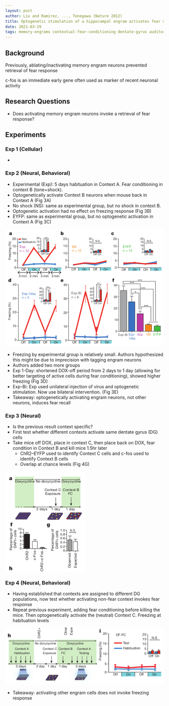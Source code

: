 ```yaml
---
layout: post
author: Liu and Ramirez, ..., Tonegawa (Nature 2012)
title: Optogenetic stimulation of a hippocampal engram activates fear memory recall
date: 2021-03-29
tags: memory-engrams contextual-fear-conditioning dentate-gyrus auditory-fear-conditioning
---
```


## Background

Previously, ablating/inactivating memory engram neurons prevented
retrieval of fear response

c-fos is an immediate early gene often used as marker of recent neuronal
  activity

## Research Questions

- Does activating memory engram neurons invoke a retrieval of fear response?

## Experiments

### Exp 1 (Cellular)

- 

### Exp 2 (Neural, Behavioral)

- Experimental (Exp): 5 days habituation in Context A. Fear conditioning in context B (tone+shock).
- Optogenetically activate Context B neurons when mouse back in Context A (Fig 3A)
- No shock (NS): same as experimental group, but no shock in context B.
- Optogenetic activation had no effect on freezing response (Fig 3B)
- EYFP: same as experimental group, but no optogenetic activation in Context A (Fig 3C)

![3ABCDEF](liu_nature_2012_optogenetic_stimulation/3ABCDEF.png)

- Freezing by experimental group is relatively small. Authors hypothesized this might
be due to imprecision with tagging engram neurons
- Authors added two more groups
- Exp 1-Day: shortened DOX-off period from 2 days to 1 day (allowing for better
  targeting of active cells during fear conditioning), showed higher freezing (Fig 3D)
- Exp-Bi: Exp used unilateral injection of virus and optogenetic stimulation. Now use bilateral
 intervention. (Fig 3E)
- Takeaway: optogenetically activating engram neurons, not other neurons, induces fear recall


### Exp 3 (Neural)
- Is the previous result context specific?
- First test whether different contexts activate same dentate gyrus (DG) cells
- Take mice off DOX, place in context C, then place back on DOX, fear condition in Context B
and kill mice 1.5hr later
  - ChR2–EYFP used to identify Context C cells and c-fos used to identify Context B cells
  - Overlap at chance levels (Fig 4G)

![](liu_nature_2012_optogenetic_stimulation/4AFG.png)


### Exp 4 (Neural, Behavioral)
- Having established that contexts are assigned to different DG populations, now test whether
activating non-fear context invokes fear response
- Repeat previous experiment, adding fear conditioning before killing the mice. Then 
  optogenetically activate the (neutral) Context C. Freezing at habituation levels

![](liu_nature_2012_optogenetic_stimulation/4HI.png)

- Takeaway: activating other engram cells does not invoke freezing response
